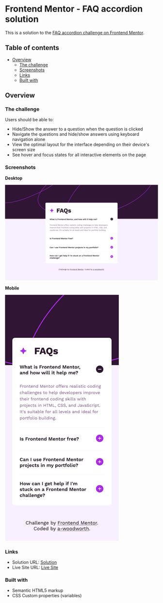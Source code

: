 # Frontend Mentor - FAQ accordion solution

This is a solution to the [FAQ accordion challenge on Frontend Mentor](https://www.frontendmentor.io/challenges/faq-accordion-wyfFdeBwBz).

## Table of contents

- [Overview](#overview)
  - [The challenge](#the-challenge)
  - [Screenshots](#screenshots)
  - [Links](#links)
  - [Built with](#built-with)

## Overview

### The challenge

Users should be able to:

- Hide/Show the answer to a question when the question is clicked
- Navigate the questions and hide/show answers using keyboard navigation alone
- View the optimal layout for the interface depending on their device's screen size
- See hover and focus states for all interactive elements on the page

### Screenshots

**Desktop**

![Desktop Sceenshot](assets/screenshots/desktop-screenshot-1440px.png)

**Mobile**

![Mobile Sceenshot](assets/screenshots/mobile-screenshot-375px.png)

### Links

- Solution URL: [Solution]()
- Live Site URL: [Live Site](https://a-woodworth.github.io/faq_accordion)

### Built with

- Semantic HTML5 markup
- CSS Custom properties (variables)
